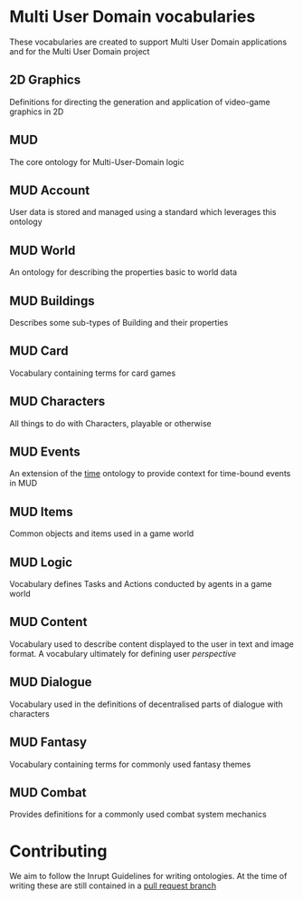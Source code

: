 # Multi User Domain vocabularies

These vocabularies are created to support Multi User Domain applications and for the Multi User Domain project

## 2D Graphics

Definitions for directing the generation and application of video-game graphics in 2D

## MUD

The core ontology for Multi-User-Domain logic

## MUD Account

User data is stored and managed using a standard which leverages this ontology

## MUD World

An ontology for describing the properties basic to world data

## MUD Buildings

Describes some sub-types of Building and their properties

## MUD Card

Vocabulary containing terms for card games

## MUD Characters

All things to do with Characters, playable or otherwise

## MUD Events

An extension of the [time](https://www.w3.org/TR/owl-time/) ontology to provide context for time-bound events in MUD

## MUD Items

Common objects and items used in a game world

## MUD Logic

Vocabulary defines Tasks and Actions conducted by agents in a game world

## MUD Content

Vocabulary used to describe content displayed to the user in text and image format. A vocabulary ultimately for defining user _perspective_

## MUD Dialogue

Vocabulary used in the definitions of decentralised parts of dialogue with characters

## MUD Fantasy

Vocabulary containing terms for commonly used fantasy themes

## MUD Combat

Provides definitions for a commonly used combat system mechanics

# Contributing

We aim to follow the Inrupt Guidelines for writing ontologies. At the time of writing these are still contained in a [pull request branch](https://github.com/pmcb55/public-documentation/blob/feat/add-rdf-vocab-guidelines/coding-conventions/rdf-vocabulary-guidelines.md)
